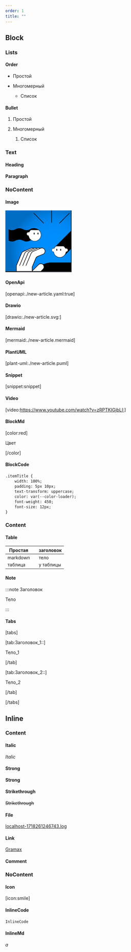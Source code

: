 ```yaml
---
order: 1
title: ""
---
```


## Block

### Lists

#### Order

-  Простой

-  Многомерный

   -  Список

#### Bullet

1. Простой

2. Многомерный

   1. Список

### Text

#### Heading

#### Paragraph

### NoContent

#### Image

![](./new-article.png)

#### OpenApi

[openapi:./new-article.yaml:true]

#### Drawio

[drawio:./new-article.svg:]

#### Mermaid

[mermaid:./new-article.mermaid]

#### PlantUML

[plant-uml:./new-article.puml]

#### Snippet

[snippet:snippet]

#### Video

[video:https://www.youtube.com/watch?v=zRPTKIGjbLI:]

#### BlockMd

[color:red]

Цвет

[/color]

#### BlockCode

```
.itemTitle {
	width: 100%;
	padding: 5px 10px;
	text-transform: uppercase;
	color: var(--color-loader);
	font-weight: 450;
	font-size: 12px;
}
```

### Content

#### Table

| Простая  |   | заголовок |
|----------|---|-----------|
| markdown |   | тело      |
| таблица  |   | у таблицы |

#### Note

:::note Заголовок

Тело

:::

#### Tabs

[tabs]

[tab:Заголовок_1::]

Тело\_1

[/tab]

[tab:Заголовок_2::]

Тело\_2

[/tab]

[/tabs]

## Inline

### Content

#### Italic

*Italic*

#### Strong

**Strong**

#### Strikethrough

~~Strikethrough~~

#### File

[localhost-1718261246743.log](./localhost-1718261246743.log)

#### Link

[Gramax](https://ics-it.gram.ax/)

#### Comment



### NoContent

#### Icon

[icon:smile]

#### InlineCode

`InlineCode`

#### InlineMd

$a$
